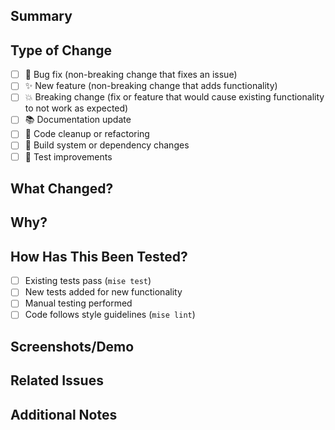 ## Summary

<!-- Brief description of what this PR does -->

## Type of Change

<!-- Mark with an `x` all that apply -->

- [ ] 🐛 Bug fix (non-breaking change that fixes an issue)
- [ ] ✨ New feature (non-breaking change that adds functionality)
- [ ] 💥 Breaking change (fix or feature that would cause existing functionality to not work as expected)
- [ ] 📚 Documentation update
- [ ] 🧹 Code cleanup or refactoring
- [ ] 🔧 Build system or dependency changes
- [ ] 🧪 Test improvements

## What Changed?

<!-- Detailed description of your changes -->

## Why?

<!-- Why are these changes needed? What problem do they solve? -->

## How Has This Been Tested?

<!-- Describe the tests you ran to verify your changes -->

- [ ] Existing tests pass (`mise test`)
- [ ] New tests added for new functionality
- [ ] Manual testing performed
- [ ] Code follows style guidelines (`mise lint`)

## Screenshots/Demo

<!-- If applicable, add screenshots or a demo of your changes -->

## Related Issues

<!-- Link any related issues -->

## Additional Notes

<!-- Any additional information that reviewers should know -->

<!-- Remember: We're building financial freedom one commit at a time. Every contribution matters! 🚀-->
